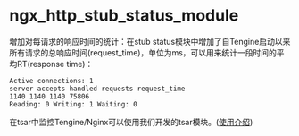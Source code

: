 # ngx_http_stub_status_module

增加对每请求的响应时间的统计：在stub status模块中增加了自Tengine启动以来所有请求的总响应时间(request_time)，单位为ms，可以用来统计一段时间的平均RT(response time)：

```
Active connections: 1
server accepts handled requests request_time
1140 1140 1140 75806
Reading: 0 Writing: 1 Waiting: 0
```


在tsar中监控Tengine/Nginx可以使用我们开发的tsar模块。([使用介绍](module_for_tsar_cn.html))
